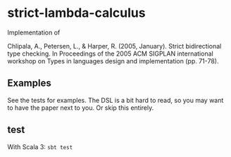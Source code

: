 # strict-lambda-calculus

Implementation of 

Chlipala, A., Petersen, L., & Harper, R. (2005, January). Strict bidirectional type checking. In Proceedings of the 2005 ACM SIGPLAN international workshop on Types in languages design and implementation (pp. 71-78).

## Examples

See the tests for examples. The DSL is a bit hard to read, so you may want to have the paper next to you. Or skip this entirely.

## test

With Scala 3: `sbt test`

